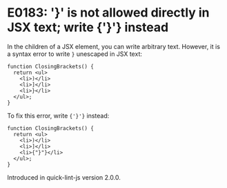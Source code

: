 # E0183: '}' is not allowed directly in JSX text; write {'}'} instead

In the children of a JSX element, you can write arbitrary text. However, it is a
syntax error to write `}` unescaped in JSX text:

    function ClosingBrackets() {
      return <ul>
        <li>)</li>
        <li>]</li>
        <li>}</li>
      </ul>;
    }

To fix this error, write `{'}'}` instead:

    function ClosingBrackets() {
      return <ul>
        <li>)</li>
        <li>]</li>
        <li>{"}"}</li>
      </ul>;
    }

Introduced in quick-lint-js version 2.0.0.
